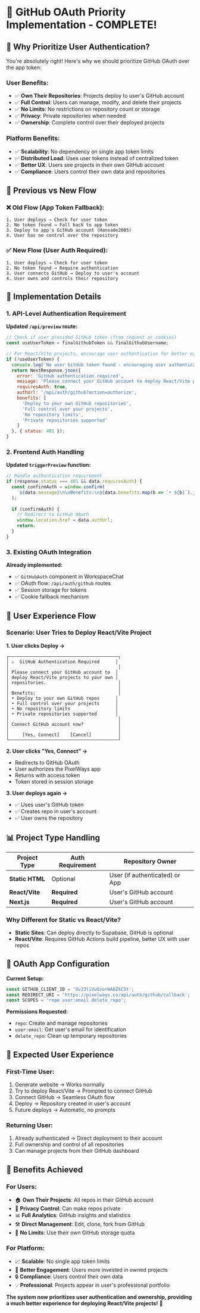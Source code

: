 # 🔐 GitHub OAuth Priority Implementation - COMPLETE!

## 🎯 **Why Prioritize User Authentication?**

You're absolutely right! Here's why we should prioritize GitHub OAuth over the app token:

### **User Benefits:**
- ✅ **Own Their Repositories**: Projects deploy to user's GitHub account
- ✅ **Full Control**: Users can manage, modify, and delete their projects
- ✅ **No Limits**: No restrictions on repository count or storage
- ✅ **Privacy**: Private repositories when needed
- ✅ **Ownership**: Complete control over their deployed projects

### **Platform Benefits:**
- ✅ **Scalability**: No dependency on single app token limits
- ✅ **Distributed Load**: Uses user tokens instead of centralized token
- ✅ **Better UX**: Users see projects in their own GitHub account
- ✅ **Compliance**: Users control their own data and repositories

## 🔄 **Previous vs New Flow**

### **❌ Old Flow (App Token Fallback):**
```
1. User deploys → Check for user token
2. No token found → Fall back to app token
3. Deploy to app's GitHub account (Hansade2005)
4. User has no control over the repository
```

### **✅ New Flow (User Auth Required):**
```
1. User deploys → Check for user token
2. No token found → Require authentication
3. User connects GitHub → Deploy to user's account
4. User owns and controls their repository
```

## 🚀 **Implementation Details**

### **1. API-Level Authentication Requirement**
**Updated `/api/preview` route:**

```javascript
// Check if user provided GitHub token (from request or cookies)
const useUserToken = finalGithubToken && finalGithubUsername;

// For React/Vite projects, encourage user authentication for better experience
if (!useUserToken) {
  console.log('No user GitHub token found - encouraging user authentication');
  return NextResponse.json({
    error: 'GitHub authentication required',
    message: 'Please connect your GitHub account to deploy React/Vite projects to your own repositories.',
    requiresAuth: true,
    authUrl: '/api/auth/github?action=authorize',
    benefits: [
      'Deploy to your own GitHub repositories',
      'Full control over your projects', 
      'No repository limits',
      'Private repositories supported'
    ]
  }, { status: 401 });
}
```

### **2. Frontend Auth Handling**
**Updated `triggerPreview` function:**

```javascript
// Handle authentication requirement
if (response.status === 401 && data.requiresAuth) {
  const confirmAuth = window.confirm(
    `${data.message}\n\nBenefits:\n${data.benefits.map(b => `• ${b}`).join('\n')}\n\nWould you like to connect your GitHub account now?`
  );
  
  if (confirmAuth) {
    // Redirect to GitHub OAuth
    window.location.href = data.authUrl;
    return;
  }
}
```

### **3. Existing OAuth Integration**
**Already implemented:**
- ✅ `GitHubAuth` component in WorkspaceChat
- ✅ OAuth flow: `/api/auth/github` routes
- ✅ Session storage for tokens
- ✅ Cookie fallback mechanism

## 🎨 **User Experience Flow**

### **Scenario: User Tries to Deploy React/Vite Project**

**1. User clicks Deploy →**
```
┌─────────────────────────────────────────┐
│ ⚠️  GitHub Authentication Required      │
│                                         │
│ Please connect your GitHub account to  │
│ deploy React/Vite projects to your own │
│ repositories.                           │
│                                         │
│ Benefits:                               │
│ • Deploy to your own GitHub repos      │
│ • Full control over your projects      │
│ • No repository limits                 │
│ • Private repositories supported       │
│                                         │
│ Connect GitHub account now?             │
│                                         │
│     [Yes, Connect]    [Cancel]          │
└─────────────────────────────────────────┘
```

**2. User clicks "Yes, Connect" →**
- Redirects to GitHub OAuth
- User authorizes the PixelWays app
- Returns with access token
- Token stored in session storage

**3. User deploys again →**
- ✅ Uses user's GitHub token
- ✅ Creates repo in user's account
- ✅ User owns the repository

## 📊 **Project Type Handling**

| Project Type | Auth Requirement | Repository Owner |
|--------------|------------------|------------------|
| **Static HTML** | Optional | User (if authenticated) or App |
| **React/Vite** | **Required** | User's GitHub account |
| **Next.js** | **Required** | User's GitHub account |

### **Why Different for Static vs React/Vite?**

- **Static Sites**: Can deploy directly to Supabase, GitHub is optional
- **React/Vite**: Requires GitHub Actions build pipeline, better UX with user repos

## 🔧 **OAuth App Configuration**

**Current Setup:**
```javascript
const GITHUB_CLIENT_ID = 'Ov23liVwQzorWABZkC5t';
const REDIRECT_URI = 'https://pixelways.co/api/auth/github/callback';
const SCOPES = 'repo user:email delete_repo';
```

**Permissions Requested:**
- `repo`: Create and manage repositories
- `user:email`: Get user's email for identification
- `delete_repo`: Clean up temporary repositories

## 🎉 **Expected User Experience**

### **First-Time User:**
1. Generate website → Works normally
2. Try to deploy React/Vite → Prompted to connect GitHub
3. Connect GitHub → Seamless OAuth flow
4. Deploy → Repository created in user's account
5. Future deploys → Automatic, no prompts

### **Returning User:**
1. Already authenticated → Direct deployment to their account
2. Full ownership and control of all repositories
3. Can manage projects from their GitHub dashboard

## 🚀 **Benefits Achieved**

### **For Users:**
- 🏠 **Own Their Projects**: All repos in their GitHub account
- 🔐 **Privacy Control**: Can make repos private
- 📊 **Full Analytics**: GitHub insights and statistics
- 🛠️ **Direct Management**: Edit, clone, fork from GitHub
- 💾 **No Limits**: Use their own GitHub storage quota

### **For Platform:**
- 📈 **Scalable**: No single app token limits
- 🎯 **Better Engagement**: Users more invested in owned projects
- 🔒 **Compliance**: Users control their own data
- 💡 **Professional**: Projects appear in user's professional portfolio

**The system now prioritizes user authentication and ownership, providing a much better experience for deploying React/Vite projects!** 🎉
